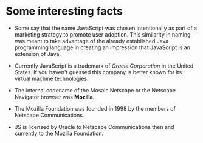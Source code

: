 # Some interesting facts

* Some say that the name JavaScript was chosen intentionally as part of a marketing strategy to promote
  user adoption. This similarity in naming was meant to take advantage of the already established Java
  programming language in creating an impression that JavaScript is an extension of Java.

* Currently JavaScript is a trademark of *Oracle Corporation* in the United States. If you haven't
  guessed this company is better known for its virtual machine technologies.

* The internal codename of the Mosaic Netscape or the Netscape Navigator browser was **Mozilla**.

* The Mozilla Foundation was founded in 1998 by the members of Netscape Communications.

* JS is licensed by Oracle to Netscape Communications then and currently to the Mozilla Foundation.
